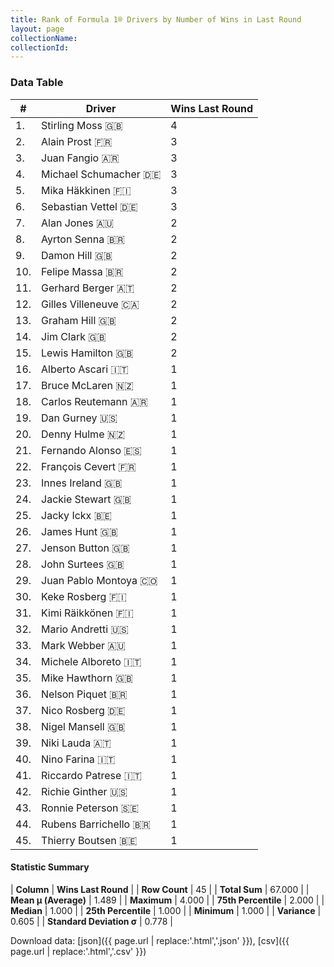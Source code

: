 ```yaml
---
title: Rank of Formula 1® Drivers by Number of Wins in Last Round
layout: page
collectionName: 
collectionId: 
---
```




<canvas id="chart" width="400" height="180"></canvas>
<script>
var data = {
    "datasets": [
        {
            "backgroundColor": [
                "#9C8E8D",
                "#9C8E8D",
                "#9C8E8D",
                "#9C8E8D",
                "#9C8E8D",
                "#9C8E8D",
                "#9C8E8D",
                "#9C8E8D",
                "#9C8E8D",
                "#9C8E8D",
                "#9C8E8D",
                "#9C8E8D",
                "#9C8E8D",
                "#9C8E8D",
                "#9C8E8D",
                "#9C8E8D",
                "#9C8E8D",
                "#9C8E8D",
                "#9C8E8D",
                "#9C8E8D",
                "#9C8E8D",
                "#9C8E8D",
                "#9C8E8D",
                "#9C8E8D",
                "#9C8E8D",
                "#9C8E8D",
                "#9C8E8D",
                "#9C8E8D",
                "#9C8E8D",
                "#9C8E8D",
                "#9C8E8D",
                "#9C8E8D",
                "#9C8E8D",
                "#9C8E8D",
                "#9C8E8D",
                "#9C8E8D",
                "#9C8E8D",
                "#9C8E8D",
                "#9C8E8D",
                "#9C8E8D",
                "#9C8E8D",
                "#9C8E8D",
                "#9C8E8D",
                "#9C8E8D",
                "#9C8E8D"
            ],
            "borderColor": [
                "#1D181E",
                "#1D181E",
                "#1D181E",
                "#1D181E",
                "#1D181E",
                "#1D181E",
                "#1D181E",
                "#1D181E",
                "#1D181E",
                "#1D181E",
                "#1D181E",
                "#1D181E",
                "#1D181E",
                "#1D181E",
                "#1D181E",
                "#1D181E",
                "#1D181E",
                "#1D181E",
                "#1D181E",
                "#1D181E",
                "#1D181E",
                "#1D181E",
                "#1D181E",
                "#1D181E",
                "#1D181E",
                "#1D181E",
                "#1D181E",
                "#1D181E",
                "#1D181E",
                "#1D181E",
                "#1D181E",
                "#1D181E",
                "#1D181E",
                "#1D181E",
                "#1D181E",
                "#1D181E",
                "#1D181E",
                "#1D181E",
                "#1D181E",
                "#1D181E",
                "#1D181E",
                "#1D181E",
                "#1D181E",
                "#1D181E",
                "#1D181E"
            ],
            "borderWidth": 1,
            "data": [
                4.0,
                3.0,
                3.0,
                3.0,
                3.0,
                3.0,
                2.0,
                2.0,
                2.0,
                2.0,
                2.0,
                2.0,
                2.0,
                2.0,
                2.0,
                1.0,
                1.0,
                1.0,
                1.0,
                1.0,
                1.0,
                1.0,
                1.0,
                1.0,
                1.0,
                1.0,
                1.0,
                1.0,
                1.0,
                1.0,
                1.0,
                1.0,
                1.0,
                1.0,
                1.0,
                1.0,
                1.0,
                1.0,
                1.0,
                1.0,
                1.0,
                1.0,
                1.0,
                1.0,
                1.0
            ],
            "label": "Wins Last Round"
        }
    ],
    "labels": [
        "Stirling Moss",
        "Alain Prost",
        "Juan Fangio",
        "Michael Schumacher",
        "Mika Häkkinen",
        "Sebastian Vettel",
        "Alan Jones",
        "Ayrton Senna",
        "Damon Hill",
        "Felipe Massa",
        "Gerhard Berger",
        "Gilles Villeneuve",
        "Graham Hill",
        "Jim Clark",
        "Lewis Hamilton",
        "Alberto Ascari",
        "Bruce McLaren",
        "Carlos Reutemann",
        "Dan Gurney",
        "Denny Hulme",
        "Fernando Alonso",
        "François Cevert",
        "Innes Ireland",
        "Jackie Stewart",
        "Jacky Ickx",
        "James Hunt",
        "Jenson Button",
        "John Surtees",
        "Juan Pablo Montoya",
        "Keke Rosberg",
        "Kimi Räikkönen",
        "Mario Andretti",
        "Mark Webber",
        "Michele Alboreto",
        "Mike Hawthorn",
        "Nelson Piquet",
        "Nico Rosberg",
        "Nigel Mansell",
        "Niki Lauda",
        "Nino Farina",
        "Riccardo Patrese",
        "Richie Ginther",
        "Ronnie Peterson",
        "Rubens Barrichello",
        "Thierry Boutsen"
    ]
};
var options = {
  legend: {
    display: false
  },
  scales: {
    xAxes: [{
      ticks: {
        beginAtZero: true,
        maxRotation: 180,
        display: window.innerWidth > 800
      }
    }],
    yAxes: [{
      ticks: {
        beginAtZero: true
      }
    }]
  },
  onResize: function(chart, size) {
    chart.options.scales.xAxes[0].ticks.display = size.width > 800;
  }
};
var chart = new Chart("chart", {
    data: data,
    type: 'bar',
    options: options
});
</script>



### Data Table

| # | Driver | Wins Last Round |
|--|--|--|
| 1. | Stirling Moss 🇬🇧 | 4 |
| 2. | Alain Prost 🇫🇷 | 3 |
| 3. | Juan Fangio 🇦🇷 | 3 |
| 4. | Michael Schumacher 🇩🇪 | 3 |
| 5. | Mika Häkkinen 🇫🇮 | 3 |
| 6. | Sebastian Vettel 🇩🇪 | 3 |
| 7. | Alan Jones 🇦🇺 | 2 |
| 8. | Ayrton Senna 🇧🇷 | 2 |
| 9. | Damon Hill 🇬🇧 | 2 |
| 10. | Felipe Massa 🇧🇷 | 2 |
| 11. | Gerhard Berger 🇦🇹 | 2 |
| 12. | Gilles Villeneuve 🇨🇦 | 2 |
| 13. | Graham Hill 🇬🇧 | 2 |
| 14. | Jim Clark 🇬🇧 | 2 |
| 15. | Lewis Hamilton 🇬🇧 | 2 |
| 16. | Alberto Ascari 🇮🇹 | 1 |
| 17. | Bruce McLaren 🇳🇿 | 1 |
| 18. | Carlos Reutemann 🇦🇷 | 1 |
| 19. | Dan Gurney 🇺🇸 | 1 |
| 20. | Denny Hulme 🇳🇿 | 1 |
| 21. | Fernando Alonso 🇪🇸 | 1 |
| 22. | François Cevert 🇫🇷 | 1 |
| 23. | Innes Ireland 🇬🇧 | 1 |
| 24. | Jackie Stewart 🇬🇧 | 1 |
| 25. | Jacky Ickx 🇧🇪 | 1 |
| 26. | James Hunt 🇬🇧 | 1 |
| 27. | Jenson Button 🇬🇧 | 1 |
| 28. | John Surtees 🇬🇧 | 1 |
| 29. | Juan Pablo Montoya 🇨🇴 | 1 |
| 30. | Keke Rosberg 🇫🇮 | 1 |
| 31. | Kimi Räikkönen 🇫🇮 | 1 |
| 32. | Mario Andretti 🇺🇸 | 1 |
| 33. | Mark Webber 🇦🇺 | 1 |
| 34. | Michele Alboreto 🇮🇹 | 1 |
| 35. | Mike Hawthorn 🇬🇧 | 1 |
| 36. | Nelson Piquet 🇧🇷 | 1 |
| 37. | Nico Rosberg 🇩🇪 | 1 |
| 38. | Nigel Mansell 🇬🇧 | 1 |
| 39. | Niki Lauda 🇦🇹 | 1 |
| 40. | Nino Farina 🇮🇹 | 1 |
| 41. | Riccardo Patrese 🇮🇹 | 1 |
| 42. | Richie Ginther 🇺🇸 | 1 |
| 43. | Ronnie Peterson 🇸🇪 | 1 |
| 44. | Rubens Barrichello 🇧🇷 | 1 |
| 45. | Thierry Boutsen 🇧🇪 | 1 |

#### Statistic Summary

| **Column** | **Wins Last Round** |
| **Row Count** | 45 |
| **Total Sum** | 67.000 |
| **Mean μ (Average)** | 1.489 |
| **Maximum** | 4.000 |
| **75th Percentile** | 2.000 |
| **Median** | 1.000 |
| **25th Percentile** | 1.000 |
| **Minimum** | 1.000 |
| **Variance** | 0.605 |
| **Standard Deviation σ** | 0.778 |

Download data: [json]({{ page.url | replace:'.html','.json' }}), [csv]({{ page.url | replace:'.html','.csv' }})
